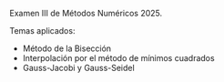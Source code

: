 Examen III de Métodos Numéricos 2025.

Temas aplicados:
- Método de la Bisección
- Interpolación por el método de mínimos cuadrados
- Gauss-Jacobi y Gauss-Seidel

